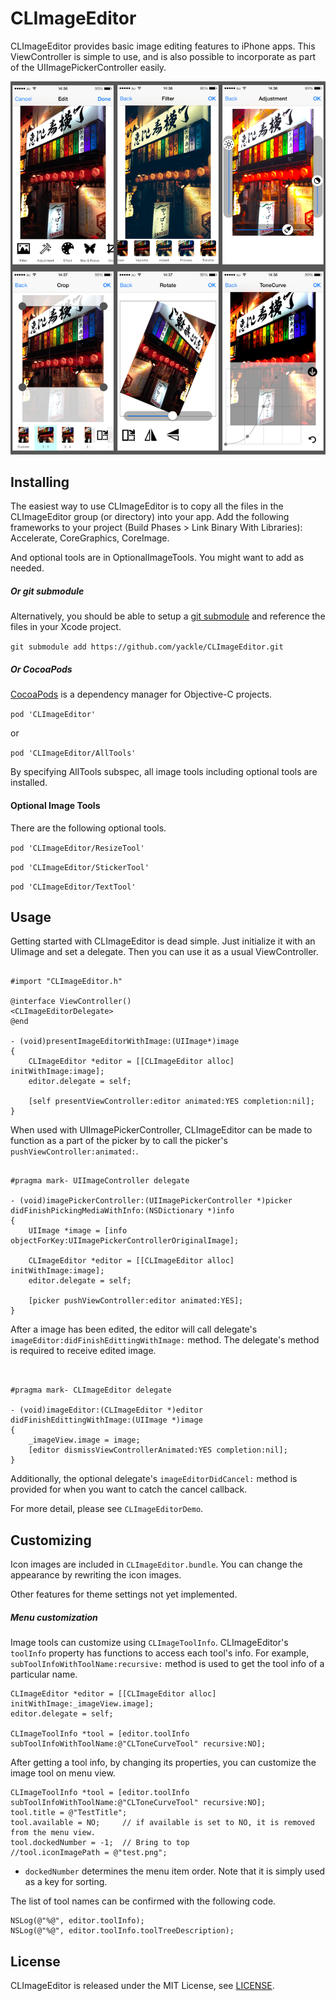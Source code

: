 CLImageEditor
===

CLImageEditor provides basic image editing features to iPhone apps. This ViewController is simple to use, and is also possible to incorporate as part of the UIImagePickerController easily.


![sample](CLImageEditorDemo/sample.jpg)


Installing
---

The easiest way to use CLImageEditor is to copy all the files in the CLImageEditor group (or directory) into your app. Add the following frameworks to your project (Build Phases > Link Binary With Libraries): Accelerate, CoreGraphics, CoreImage.

And optional tools are in OptionalImageTools. You might want to add as needed.

##### Or git submodule

Alternatively, you should be able to setup a [git submodule](http://git-scm.com/docs/git-submodule) and reference the files in your Xcode project.

`git submodule add https://github.com/yackle/CLImageEditor.git`

##### Or CocoaPods

[CocoaPods](http://beta.cocoapods.org/) is a dependency manager for Objective-C projects.

`pod 'CLImageEditor'`

or

`pod 'CLImageEditor/AllTools'`

By specifying AllTools subspec, all image tools including optional tools are installed.

#### Optional Image Tools

There are the following optional tools.

`pod 'CLImageEditor/ResizeTool'`

`pod 'CLImageEditor/StickerTool'`

`pod 'CLImageEditor/TextTool'`



Usage
---
Getting started with CLImageEditor is dead simple. Just initialize it with an UIimage and set a delegate. Then you can use it as a usual ViewController.


```  objc

#import "CLImageEditor.h"

@interface ViewController()
<CLImageEditorDelegate>
@end

- (void)presentImageEditorWithImage:(UIImage*)image
{
    CLImageEditor *editor = [[CLImageEditor alloc] initWithImage:image];
    editor.delegate = self;
	
    [self presentViewController:editor animated:YES completion:nil];
}

```

When used with UIImagePickerController, CLImageEditor can be made to function as a part of the picker by to call the picker's `pushViewController:animated:`.

```  objc

#pragma mark- UIImageController delegate

- (void)imagePickerController:(UIImagePickerController *)picker didFinishPickingMediaWithInfo:(NSDictionary *)info
{
    UIImage *image = [info objectForKey:UIImagePickerControllerOriginalImage];
    
    CLImageEditor *editor = [[CLImageEditor alloc] initWithImage:image];
    editor.delegate = self;
    
    [picker pushViewController:editor animated:YES];
}

```

After a image has been edited, the editor will call delegate's `imageEditor:didFinishEdittingWithImage:` method. The delegate's method is required to receive edited image.

```  objc


#pragma mark- CLImageEditor delegate

- (void)imageEditor:(CLImageEditor *)editor didFinishEdittingWithImage:(UIImage *)image
{
    _imageView.image = image;
    [editor dismissViewControllerAnimated:YES completion:nil];
}

```

Additionally, the optional delegate's `imageEditorDidCancel:` method is provided for when you want to catch the cancel callback.

For more detail,  please see `CLImageEditorDemo`.


Customizing
---
Icon images are included in `CLImageEditor.bundle`.  You can change the appearance by rewriting the icon images.

Other features for theme settings not yet implemented.


##### Menu customization

Image tools can customize using `CLImageToolInfo`. CLImageEditor's `toolInfo` property has functions to access each tool's info. For example, `subToolInfoWithToolName:recursive:` method is used to get the tool info of a particular name.

```  objc
CLImageEditor *editor = [[CLImageEditor alloc] initWithImage:_imageView.image];
editor.delegate = self;

CLImageToolInfo *tool = [editor.toolInfo subToolInfoWithToolName:@"CLToneCurveTool" recursive:NO];
```

After getting a tool info, by changing its properties, you can customize the image tool on menu view.

```  objc
CLImageToolInfo *tool = [editor.toolInfo subToolInfoWithToolName:@"CLToneCurveTool" recursive:NO];
tool.title = @"TestTitle";
tool.available = NO;     // if available is set to NO, it is removed from the menu view.
tool.dockedNumber = -1;  // Bring to top
//tool.iconImagePath = @"test.png";
```

* `dockedNumber` determines the menu item order. Note that it is simply used as a key for sorting.

The list of tool names can be confirmed with the following code.

```  objc
NSLog(@"%@", editor.toolInfo);
NSLog(@"%@", editor.toolInfo.toolTreeDescription);
```


License
---
CLImageEditor is released under the MIT License, see [LICENSE](LICENSE).